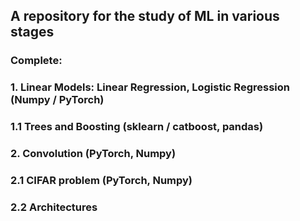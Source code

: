## A repository for the study of ML in various stages

### Complete:

### 1. Linear Models: Linear Regression, Logistic Regression (Numpy / PyTorch)
### 1.1 Trees and Boosting (sklearn / catboost, pandas)

### 2. Convolution (PyTorch, Numpy)
### 2.1 CIFAR problem (PyTorch, Numpy)
### 2.2 Architectures